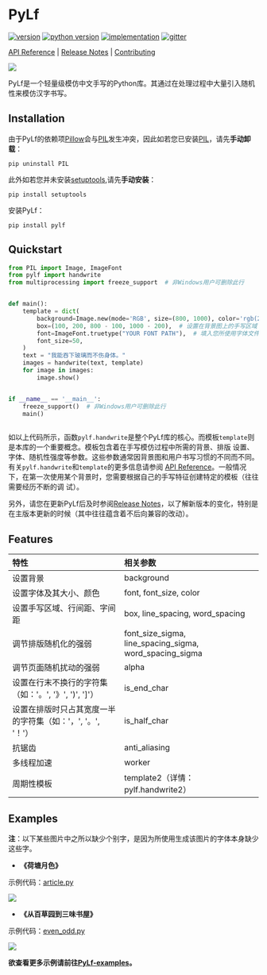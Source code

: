 # PyLf
[![version](https://img.shields.io/pypi/v/PyLf.svg)](https://pypi.org/project/pylf/)
[![python version](https://img.shields.io/pypi/pyversions/PyLf.svg)](https://pypi.org/project/pylf/)
[![implementation](https://img.shields.io/pypi/implementation/PyLf.svg)](https://pypi.org/project/pylf/)
[![gitter](https://img.shields.io/gitter/room/Python-PyLf/PyLf.svg)](https://gitter.im/Python-PyLf/PyLf)

[API Reference](docs/API-Reference.md) |
[Release Notes](NEWS.md) |
[Contributing](docs/CONTRIBUTING.md)

![](https://github.com/Gsllchb/PyLf-examples/blob/master/examples/out/motto.png)

PyLf是一个轻量级模仿中文手写的Python库。其通过在处理过程中大量引入随机性来模仿汉字书写。


## Installation
由于PyLf的依赖项[Pillow][Pillow-homepage]会与[PIL][PIL-homepage]发生冲突，因此如若您已安装[PIL][PIL-homepage]，请先**手动卸载**：
```commandline
pip uninstall PIL
```
此外如若您并未安装[setuptools][setuptools-homepage],请先**手动安装**：
```commandline
pip install setuptools
```
安装PyLf：
```commandline
pip install pylf
```


## Quickstart
```python
from PIL import Image, ImageFont
from pylf import handwrite
from multiprocessing import freeze_support  # 非Windows用户可删除此行


def main():
    template = dict(
        background=Image.new(mode='RGB', size=(800, 1000), color='rgb(255, 255, 255)'),
        box=(100, 200, 800 - 100, 1000 - 200),  # 设置在背景图上的手写区域
        font=ImageFont.truetype("YOUR FONT PATH"),  # 填入您所使用字体文件的路径
        font_size=50,
    )
    text = "我能吞下玻璃而不伤身体。"
    images = handwrite(text, template)
    for image in images:
        image.show()


if __name__ == '__main__':
    freeze_support()  # 非Windows用户可删除此行
    main()
    
```
如以上代码所示，函数`pylf.handwrite`是整个PyLf库的核心。而模板`template`则是本库的一个重要概念。模板包含着在手写模仿过程中所需的背景、排版
设置、字体、随机性强度等参数。这些参数通常因背景图和用户书写习惯的不同而不同。有关`pylf.handwrite`和`template`的更多信息请参阅
[API Reference](docs/API-Reference.md)。一般情况下，在第一次使用某个背景时，您需要根据自己的手写特征创建特定的模板（往往需要经历不断的调
试）。

另外，请您在更新PyLf后及时参阅[Release Notes](NEWS.md)，以了解新版本的变化，特别是在主版本更新的时候（其中往往蕴含着不后向兼容的改动）。


## Features
|                         特性                        |               相关参数                                  |              
| :------------------------------------------------- | :----------------------------------------------------- |
| 设置背景                                            | background                                              |
| 设置字体及其大小、颜色                                | font, font_size, color                                  |
| 设置手写区域、行间距、字间距                           | box, line_spacing, word_spacing                         |
| 调节排版随机化的强弱                                  | font_size_sigma, line_spacing_sigma, word_spacing_sigma |
| 调节页面随机扰动的强弱                                 | alpha                                                  |
| 设置在行末不换行的字符集（如：'。', '》', ')', ']'）     | is_end_char                                             |
| 设置在排版时只占其宽度一半的字符集（如：'，', '。', '！'） | is_half_char                                            |
| 抗锯齿                                              | anti_aliasing                                           |
| 多线程加速                                           | worker                                                  |
| 周期性模板                                           | template2（详情：pylf.handwrite2）                       |


## Examples
**注**：以下某些图片中之所以缺少个别字，是因为所使用生成该图片的字体本身缺少这些字。

* __《荷塘月色》__

示例代码：[article.py](https://github.com/Gsllchb/PyLf-examples/blob/master/examples/article.py)

![](https://github.com/Gsllchb/PyLf-examples/blob/master/examples/out/%E8%8D%B7%E5%A1%98%E6%9C%88%E8%89%B2.png)


* __《从百草园到三味书屋》__

示例代码：[even_odd.py](https://github.com/Gsllchb/PyLf-examples/blob/master/examples/even_odd.py)

![](https://github.com/Gsllchb/PyLf-examples/blob/master/examples/out/%E4%BB%8E%E7%99%BE%E8%8D%89%E5%9B%AD%E5%88%B0%E4%B8%89%E5%91%B3%E4%B9%A6%E5%B1%8B.png)

__欲查看更多示例请前往[PyLf-examples](https://github.com/Gsllchb/PyLf-examples)。__


[PIL-homepage]: http://www.pythonware.com/products/pil/
[Pillow-homepage]: https://python-pillow.org/
[setuptools-homepage]: https://pypi.org/project/setuptools/
